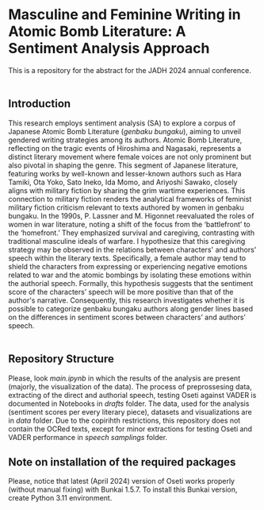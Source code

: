 # Masculine and Feminine Writing in Atomic Bomb Literature: A Sentiment Analysis Approach
This is a repository for the abstract for the JADH 2024 annual conference. <br><br>

## Introduction
This research employs sentiment analysis (SA) to explore a corpus of Japanese Atomic Bomb Literature (*genbaku bungaku*), aiming to unveil gendered writing strategies among its authors. Atomic Bomb Literature, reflecting on the tragic events of Hiroshima and Nagasaki, represents a distinct literary movement where female voices are not only prominent but also pivotal in shaping the genre. This segment of Japanese literature, featuring works by well-known and lesser-known authors such as Hara Tamiki, Ota Yoko, Sato Ineko, Ida Momo, and Ariyoshi Sawako, closely aligns with military fiction by sharing the grim wartime experiences. This connection to military fiction renders the analytical frameworks of feminist military fiction criticism relevant to texts authored by women in genbaku bungaku. In the 1990s, P. Lassner and M. Higonnet reevaluated the roles of women in war literature, noting a shift of the focus from the ‘battlefront’ to the ‘homefront.’ They emphasized survival and caregiving, contrasting with traditional masculine ideals of warfare. I hypothesize that this caregiving strategy may be observed in the relations between characters' and authors' speech within the literary texts. Specifically, a female author may tend to shield the characters from expressing or experiencing negative emotions related to war and the atomic bombings by isolating these emotions within the authorial speech. Formally, this hypothesis suggests that the sentiment score of the characters’ speech will be more positive than that of the author's narrative. Consequently, this research investigates whether it is possible to categorize genbaku bungaku authors along gender lines based on the differences in sentiment scores between characters’ and authors’ speech.<br><br>

## Repository Structure
Please, look *main.ipynb* in which the results of the analysis are present (majorly, the visualization of the data). The process of preprossesing data, extracting of the direct and authorial speech, testing Oseti against VADER is documented in Notebooks in *drafts* folder. The data, used for the analysis (sentiment scores per every literary piece), datasets and visualizations are in *data* folder. Due to the copirihth restrictions, this repository does not contain the OCRed texts, except for minor extractions for testing Oseti and VADER performance in *speech samplings* folder.

## Note on installation of the required packages
Please, notice that latest (April 2024) version of Oseti works properly (without manual fixing) with Bunkai 1.5.7. To install this Bunkai version, create Python 3.11 environment.